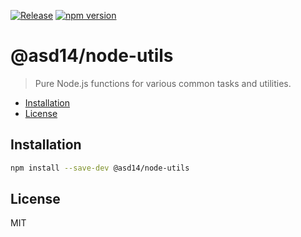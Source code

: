 [![Release](https://github.com/asd-xiv/node-utils/actions/workflows/release.yml/badge.svg?branch=main)](https://github.com/asd-xiv/node-utils/actions/workflows/release.yml)
[![npm version](https://img.shields.io/npm/v/@asd14/node-utils.svg)](https://www.npmjs.com/package/@asd14/node-utils)

# @asd14/node-utils

> Pure Node.js functions for various common tasks and utilities.

<!-- vim-markdown-toc GFM -->

- [Installation](#installation)
- [License](#license)

<!-- vim-markdown-toc -->

## Installation

```sh
npm install --save-dev @asd14/node-utils
```

## License

MIT
